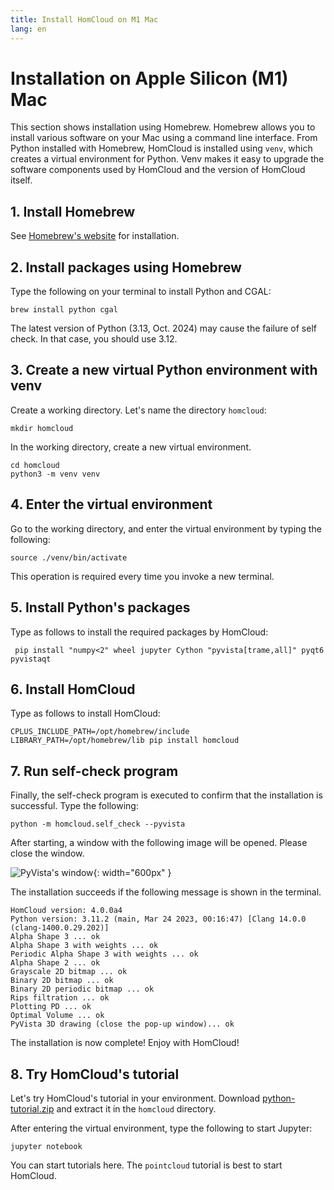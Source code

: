```yaml
---
title: Install HomCloud on M1 Mac
lang: en
---
```


# Installation on Apple Silicon (M1) Mac

This section shows installation using Homebrew.
Homebrew allows you to install various software on your Mac using a command line interface.
From Python installed with Homebrew, HomCloud is installed using `venv`, which creates a virtual environment for Python.
Venv makes it easy to upgrade the software components used by HomCloud and the version of HomCloud itself.


## 1. Install Homebrew

See [Homebrew's website](https://brew.sh/) for installation.

## 2. Install packages using Homebrew

Type the following on your terminal to install Python and CGAL:

    brew install python cgal

The latest version of Python (3.13, Oct. 2024) may cause the failure of self check.
In that case, you should use 3.12.

## 3. Create a new virtual Python environment with venv

Create a working directory. Let's name the directory `homcloud`:

    mkdir homcloud
    
In the working directory, create a new virtual environment.

    cd homcloud
    python3 -m venv venv

## 4. Enter the virtual environment

Go to the working directory, and enter the virtual environment by typing the following:

    source ./venv/bin/activate

This operation is required every time you invoke a new terminal.

## 5. Install Python's packages

Type as follows to install the required packages by HomCloud:

     pip install "numpy<2" wheel jupyter Cython "pyvista[trame,all]" pyqt6 pyvistaqt

## 6. Install HomCloud

Type as follows to install HomCloud:

    CPLUS_INCLUDE_PATH=/opt/homebrew/include LIBRARY_PATH=/opt/homebrew/lib pip install homcloud


## 7. Run self-check program

Finally, the self-check program is executed to confirm that the installation is successful.
Type the following:

    python -m homcloud.self_check --pyvista

After starting, a window with the following image will be opened. Please close the window.

![PyVista's window](/images/screenshot-selfcheck-pyvista.png){: width="600px" }

The installation succeeds if the following message is shown in the terminal.

    HomCloud version: 4.0.0a4
    Python version: 3.11.2 (main, Mar 24 2023, 00:16:47) [Clang 14.0.0 (clang-1400.0.29.202)]
    Alpha Shape 3 ... ok
    Alpha Shape 3 with weights ... ok
    Periodic Alpha Shape 3 with weights ... ok
    Alpha Shape 2 ... ok
    Grayscale 2D bitmap ... ok
    Binary 2D bitmap ... ok
    Binary 2D periodic bitmap ... ok
    Rips filtration ... ok
    Plotting PD ... ok
    Optimal Volume ... ok
    PyVista 3D drawing (close the pop-up window)... ok

The installation is now complete! Enjoy with HomCloud!

## 8. Try HomCloud's tutorial

Let's try HomCloud's tutorial in your environment.
Download [python-tutorial.zip](/download/python-tutorial.zip) and extract it in the `homcloud` directory.

After entering the virtual environment, type the following to start Jupyter:

    jupyter notebook

You can start tutorials here.
The `pointcloud` tutorial is best to start HomCloud.
